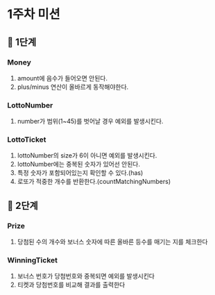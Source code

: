 # 1주차 미션
## 🎲  1단계
### Money
1. amount에 음수가 들어오면 안된다.
2. plus/minus 연산이 올바르게 동작해야한다.

### LottoNumber
1. number가 범위(1~45)를 벗어날 경우 예외를 발생시킨다.

### LottoTicket
1. lottoNumber의 size가 6이 아니면 예외를 발생시킨다.
2. lottoNumber에는 중복된 숫자가 있어선 안된다.
3. 특정 숫자가 포함되어있는지 확인할 수 있다.(has)
4. 로또가 적중한 개수를 반환한다.(countMatchingNumbers)

## 🎲  2단계
### Prize
1. 당첨된 수의 개수와 보너스 숫자에 따른 올바른 등수를 매기는 지를 체크한다

### WinningTicket
1. 보너스 번호가 당첨번호와 중복되면 예외를 발생시킨다
2. 티켓과 당첨번호를 비교해 결과를 출력한다